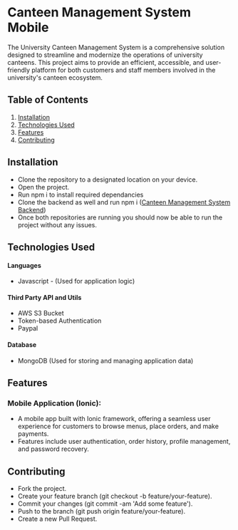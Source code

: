 # Canteen Management System Mobile

The University Canteen Management System is a comprehensive solution designed to streamline and modernize the operations of university canteens. 
This project aims to provide an efficient, accessible, and user-friendly platform for both customers and staff members involved in the university's canteen ecosystem.

## Table of Contents

1. [Installation](#installation)
2. [Technologies Used](#technologies-used)
3. [Features](#features)
4. [Contributing](#contributing)


## Installation

- Clone the repository to a designated location on your device.
- Open the project.
- Run npm i to install required dependancies
- Clone the backend as well and run npm i ([Canteen Management System Backend](https://github.com/thenura442/Canteen-Management-System-Backend/))
- Once both repositories are running you should now be able to run the project without any issues.


## Technologies Used

#### Languages

- Javascript - (Used for application logic)

#### Third Party API and Utils

- AWS S3 Bucket
- Token-based Authentication
- Paypal

#### Database

- MongoDB (Used for storing and managing application data)


## Features

### Mobile Application (Ionic):

- A mobile app built with Ionic framework, offering a seamless user experience for customers to browse menus, place orders, and make payments.
- Features include user authentication, order history, profile management, and password recovery.


## Contributing

- Fork the project.
- Create your feature branch (git checkout -b feature/your-feature).
- Commit your changes (git commit -am 'Add some feature').
- Push to the branch (git push origin feature/your-feature).
- Create a new Pull Request.
